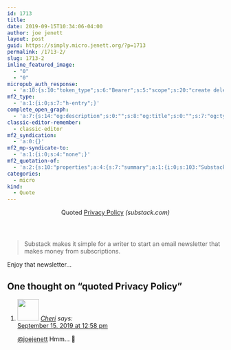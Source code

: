 ```yaml
---
id: 1713
title: 
date: 2019-09-15T10:34:06-04:00
author: joe jenett
layout: post
guid: https://simply.micro.jenett.org/?p=1713
permalink: /1713-2/
slug: 1713-2
inline_featured_image:
  - "0"
  - "0"
micropub_auth_response:
  - 'a:10:{s:10:"token_type";s:6:"Bearer";s:5:"scope";s:20:"create delete update";s:2:"me";s:32:"https://simply.micro.jenett.org/";s:9:"issued_by";s:59:"https://simply.micro.jenett.org/wp-json/indieauth/1.0/token";s:9:"client_id";s:20:"https://omnibear.com";s:11:"client_name";s:8:"Omnibear";s:11:"client_icon";s:29:"https://omnibear.com/logo.svg";s:9:"issued_at";i:1568130348;s:4:"user";i:1;s:13:"last_accessed";i:1568557724;}'
mf2_type:
  - 'a:1:{i:0;s:7:"h-entry";}'
complete_open_graph:
  - 'a:7:{s:14:"og:description";s:0:"";s:8:"og:title";s:0:"";s:7:"og:type";s:0:"";s:12:"twitter:card";s:7:"summary";s:15:"twitter:creator";s:0:"";s:19:"twitter:description";s:0:"";s:8:"og:image";s:0:"";}'
classic-editor-remember:
  - classic-editor
mf2_syndication:
  - 'a:0:{}'
mf2_mp-syndicate-to:
  - 'a:1:{i:0;s:4:"none";}'
mf2_quotation-of:
  - 'a:2:{s:10:"properties";a:4:{s:7:"summary";a:1:{i:0;s:103:"Substack makes it simple for a writer to start an email newsletter that makes money from subscriptions.";}s:4:"name";a:1:{i:0;s:14:"Privacy Policy";}s:3:"url";a:1:{i:0;s:28:"https://substack.com/privacy";}s:11:"publication";a:1:{i:0;s:12:"substack.com";}}s:4:"type";s:4:"cite";}'
categories:
  - micro
kind:
  - Quote
---
```

<div class="entry-reaction"><section class="h-cite response u-quotation-of "><header><span class="kind-display-text">Quoted</span> <a href="https://substack.com/privacy" class="p-name u-url">Privacy Policy</a><em> (<span class="p-publication">substack.com</span>)</em></header>
<blockquote class="e-summary">Substack makes it simple for a writer to start an email newsletter that makes money from subscriptions.</blockquote></section></div>
<div class="entry-content e-content" itemprop="description articleBody">
<p>Enjoy that newsletter…</p></div>

<h2 id="comments-title">One thought on “<span>quoted Privacy Policy</span>”		</h2>


<ol class="commentlist">
<li class="comment even thread-even depth-1 u-comment h-cite h-entry p-comment" id="li-comment-439">
<article id="comment-439" class="comment " itemprop="comment" itemscope="" itemtype="http://schema.org/Comment">
<footer>
<address class="comment-author p-author author vcard hcard h-card" itemprop="creator" itemscope="" itemtype="http://schema.org/Person">
<img alt="" src="https://micro.blog/Cheri/avatar.jpg" srcset="https://micro.blog/Cheri/avatar.jpg 2x" class="avatar avatar-50 photo avatar-default local-avatar u-photo" itemprop="image" loading="lazy" width="50" height="50">				<cite class="fn p-name" itemprop="name"><a href="https://micro.blog/Cheri" rel="external nofollow ugc" class="u-url url">Cheri</a></cite> <span class="says">says:</span>					</address>
<!-- .comment-author .vcard -->

<div class="comment-meta commentmetadata">
<a href="https://micro.blog/Cheri/5542529"><time class="updated published dt-updated dt-published" datetime="2019-09-15T12:58:29-04:00" itemprop="datePublished dateModified dateCreated">
September 15, 2019 at 12:58 pm						</time></a>
</div>
<!-- .comment-meta .commentmetadata -->
</footer>

<div class="comment-content e-content p-summary p-name" itemprop="text name description">
<p><a href="https://micro.blog/joejenett" rel="nofollow ugc">@joejenett</a> Hmm… 🧐</p></div></article></li></ol>